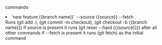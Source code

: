 commands
<li> `new feature {{branch name}}` --source {{source}}  --fetch</li>
Runs (git add .), (git commit -m checkout), (git checkout -b {{branch name}})
if source is present it runs (git reser --hard {{{source}}}) after all other commands
if --fetch is present it runs (git fetch) as the initial command